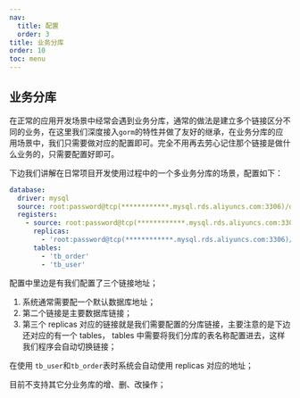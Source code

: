 ```yaml
---
nav:
  title: 配置
  order: 3
title: 业务分库
order: 10
toc: menu
---
```


## 业务分库

在正常的应用开发场景中经常会遇到业务分库，通常的做法是建立多个链接区分不同的业务，在这里我们深度接入`gorm`的特性并做了友好的继承，在业务分库的应用场景中，我们只需要做对应的配置即可。完全不用再去劳心记住那个链接是做什么业务的，只需要配置好即可。

下边我们讲解在日常项目开发使用过程中的一个多业务分库的场景，配置如下：

```yml
database:
  driver: mysql
  source: root:password@tcp(************.mysql.rds.aliyuncs.com:3306)/dbname1?charset=utf8mb4&parseTime=True&loc=Local&timeout=10000ms
  registers:
    - source: root:password@tcp(************.mysql.rds.aliyuncs.com:3306)/dbname1?charset=utf8mb4&parseTime=True&loc=Local&timeout=10000ms
      replicas:
        - 'root:password@tcp(************.mysql.rds.aliyuncs.com:3306)/dbname2?charset=utf8mb4&parseTime=True&loc=Local&timeout=10000ms'
      tables:
        - 'tb_order'
        - 'tb_user'
```

配置中里边是有我们配置了三个链接地址；

1. 系统通常需要配一个默认数据库地址；
2. 第二个链接是主要数据库链接；
3. 第三个 replicas 对应的链接就是我们需要配置的分库链接，主要注意的是下边还对应的有一个 tables， tables 中需要将我们分库的表名称配置进去，这样我们程序会自动切换链接；

在使用 `tb_user`和`tb_order`表时系统会自动使用 replicas 对应的地址；

目前不支持其它分业务库的增、删、改操作；
